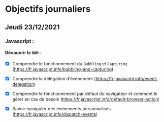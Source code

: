 # Objectifs journaliers

## Jeudi 23/12/2021

### Javascript :

  #### Découvrir le `DOM` :

* [X] Comprendre le fonctionnement du `Bubbling` et `Capturing` (https://fr.javascript.info/bubbling-and-capturing)
* [X] Comprendre la délégation d'évènement (https://fr.javascript.info/event-delegation)
* [X] Comprendre le fonctionnement par défaut du navigateur et comment le gérer en cas de besoin (https://fr.javascript.info/default-browser-action)
* [X] Savoir manipuler des événements personnalisés (https://fr.javascript.info/dispatch-events)



